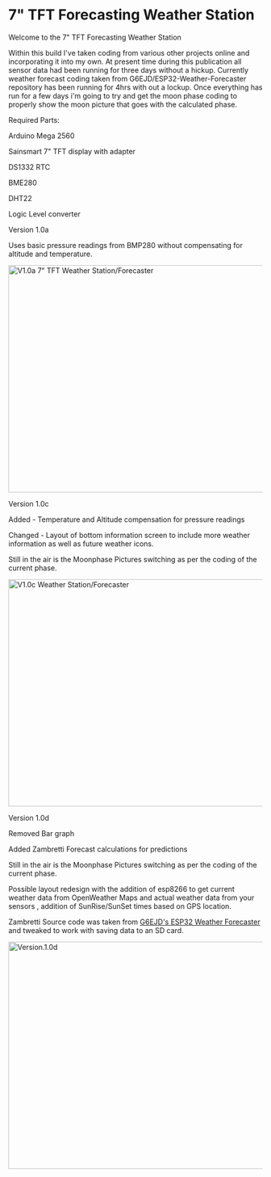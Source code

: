 # 7" TFT Forecasting Weather Station

Welcome to the 7" TFT Forecasting Weather Station

Within this build I've taken coding from various other projects online and incorporating it into my own. At present time during this publication all sensor data had been running for three days without a hickup. Currently weather forecast coding taken from G6EJD/ESP32-Weather-Forecaster repository has been running for 4hrs with out a lockup. Once everything has run for a few days i'm going to try and get the moon phase coding to properly show the moon picture that goes with the calculated phase.

Required Parts:

Arduino Mega 2560

Sainsmart 7" TFT display with adapter

DS1332 RTC

BME280

DHT22

Logic Level converter



Version 1.0a


Uses basic pressure readings from BMP280 without compensating for altitude and temperature.


<a data-flickr-embed="true"  href="https://www.flickr.com/photos/164087731@N07/40141880503/in/album-72157678697572758/" title="V1.0a 7&quot; TFT Weather Station/Forecaster"><img src="https://farm8.staticflickr.com/7923/40141880503_76a490502c_c.jpg" width="800" height="450" alt="V1.0a 7&quot; TFT Weather Station/Forecaster"></a>


Version 1.0c

Added - Temperature and Altitude compensation for pressure readings

Changed - Layout of bottom information screen to include more weather information as well as future weather icons.

Still in the air is the Moonphase Pictures switching as per the coding of the current phase.

<a data-flickr-embed="true"  href="https://www.flickr.com/photos/164087731@N07/32164694337/in/album-72157678697572758/" title="V1.0c Weather Station/Forecaster"><img src="https://farm8.staticflickr.com/7906/32164694337_f5d84ef878_c.jpg" width="800" height="450" alt="V1.0c Weather Station/Forecaster"></a>


Version 1.0d

Removed Bar graph

Added Zambretti Forecast calculations for predictions

Still in the air is the Moonphase Pictures switching as per the coding of the current phase.

Possible layout redesign with the addition of esp8266 to get current weather data from OpenWeather Maps and actual weather data from your sensors , addition of SunRise/SunSet times based on GPS location.

Zambretti Source code was taken from [G6EJD's ESP32 Weather Forecaster](https://github.com/G6EJD/ESP32_Weather_Forecaster_TN061) and tweaked to work with saving data to an SD card.

<a data-flickr-embed="true"  href="https://www.flickr.com/photos/164087731@N07/47179511951/in/dateposted-public/" title="Version.1.0d"><img src="https://farm8.staticflickr.com/7924/47179511951_6e93ec107d_c.jpg" width="800" height="450" alt="Version.1.0d"></a>
